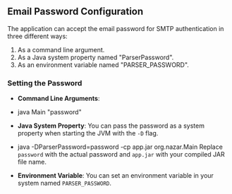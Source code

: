 ## Email Password Configuration

The application can accept the email password for SMTP authentication in three different ways:

1. As a command line argument.
2. As a Java system property named "ParserPassword".
3. As an environment variable named "PARSER_PASSWORD".

### Setting the Password

- **Command Line Arguments**:
- java Main "password"

- **Java System Property**:
  You can pass the password as a system property when starting the JVM with the `-D` flag.
- java -DParserPassword=password -cp app.jar org.nazar.Main
  Replace `password` with the actual password and `app.jar` with your compiled JAR file name.

- **Environment Variable**:
  You can set an environment variable in your system named `PARSER_PASSWORD`.
